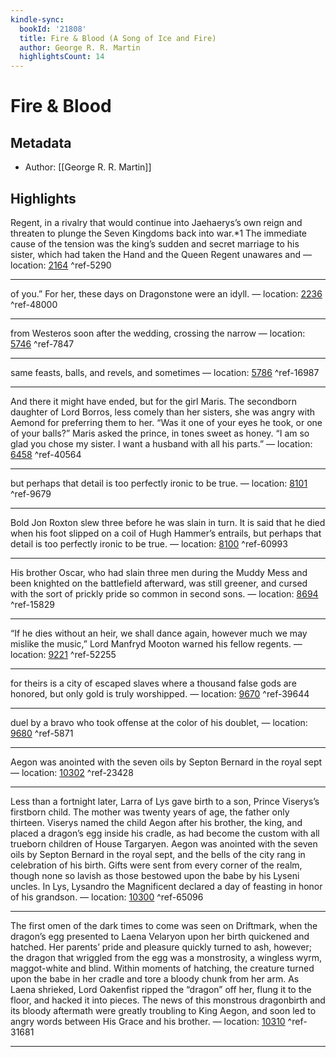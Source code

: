 ```yaml
---
kindle-sync:
  bookId: '21808'
  title: Fire & Blood (A Song of Ice and Fire)
  author: George R. R. Martin
  highlightsCount: 14
---
```

# Fire & Blood
## Metadata
* Author: [[George R. R. Martin]]

## Highlights
Regent, in a rivalry that would continue into Jaehaerys’s own reign and threaten to plunge the Seven Kingdoms back into war.*1 The immediate cause of the tension was the king’s sudden and secret marriage to his sister, which had taken the Hand and the Queen Regent unawares and — location: [2164]() ^ref-5290

---
of you.” For her, these days on Dragonstone were an idyll. — location: [2236]() ^ref-48000

---

from Westeros soon after the wedding, crossing the narrow — location: [5746]() ^ref-7847

---
same feasts, balls, and revels, and sometimes — location: [5786]() ^ref-16987

---
And there it might have ended, but for the girl Maris. The secondborn daughter of Lord Borros, less comely than her sisters, she was angry with Aemond for preferring them to her. “Was it one of your eyes he took, or one of your balls?” Maris asked the prince, in tones sweet as honey. “I am so glad you chose my sister. I want a husband with all his parts.” — location: [6458]() ^ref-40564

---
but perhaps that detail is too perfectly ironic to be true. — location: [8101]() ^ref-9679

---
Bold Jon Roxton slew three before he was slain in turn. It is said that he died when his foot slipped on a coil of Hugh Hammer’s entrails, but perhaps that detail is too perfectly ironic to be true. — location: [8100]() ^ref-60993

---
His brother Oscar, who had slain three men during the Muddy Mess and been knighted on the battlefield afterward, was still greener, and cursed with the sort of prickly pride so common in second sons. — location: [8694]() ^ref-15829

---
“If he dies without an heir, we shall dance again, however much we may mislike the music,” Lord Manfryd Mooton warned his fellow regents. — location: [9221]() ^ref-52255

---

for theirs is a city of escaped slaves where a thousand false gods are honored, but only gold is truly worshipped. — location: [9670]() ^ref-39644

---
duel by a bravo who took offense at the color of his doublet, — location: [9680]() ^ref-5871

---
Aegon was anointed with the seven oils by Septon Bernard in the royal sept — location: [10302]() ^ref-23428

---
Less than a fortnight later, Larra of Lys gave birth to a son, Prince Viserys’s firstborn child. The mother was twenty years of age, the father only thirteen. Viserys named the child Aegon after his brother, the king, and placed a dragon’s egg inside his cradle, as had become the custom with all trueborn children of House Targaryen. Aegon was anointed with the seven oils by Septon Bernard in the royal sept, and the bells of the city rang in celebration of his birth. Gifts were sent from every corner of the realm, though none so lavish as those bestowed upon the babe by his Lyseni uncles. In Lys, Lysandro the Magnificent declared a day of feasting in honor of his grandson. — location: [10300]() ^ref-65096

---
The first omen of the dark times to come was seen on Driftmark, when the dragon’s egg presented to Laena Velaryon upon her birth quickened and hatched. Her parents’ pride and pleasure quickly turned to ash, however; the dragon that wriggled from the egg was a monstrosity, a wingless wyrm, maggot-white and blind. Within moments of hatching, the creature turned upon the babe in her cradle and tore a bloody chunk from her arm. As Laena shrieked, Lord Oakenfist ripped the “dragon” off her, flung it to the floor, and hacked it into pieces. The news of this monstrous dragonbirth and its bloody aftermath were greatly troubling to King Aegon, and soon led to angry words between His Grace and his brother. — location: [10310]() ^ref-31681

---
